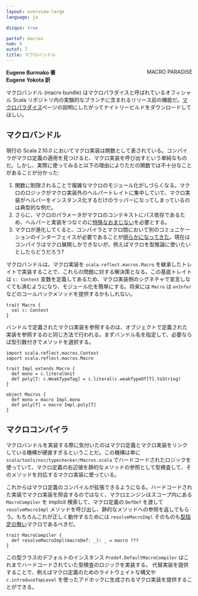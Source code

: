 ```yaml
---
layout: overview-large
language: ja

disqus: true

partof: macros
num: 6
outof: 7
title: マクロバンドル
---
```

<span class="label important" style="float: right;">MACRO PARADISE</span>

**Eugene Burmako 著**<br>
**Eugene Yokota 訳**

マクロバンドル (macro bundle) はマクロパラダイスと呼ばれているオフィシャル Scala リポジトリ内の実験的なブランチに含まれるリリース前の機能だ。[マクロパラダイス](/ja/overviews/macros/paradise.html)ページの説明にしたがってナイトリービルドをダウンロードしてほしい。

## マクロバンドル

現行の Scala 2.10.0 においてマクロ実装は関数として表されている。コンパイラがマクロ定義の適用を見つけると、マクロ実装を呼び出すという単純なものだ。しかし、実際に使ってみると以下の理由によりただの関数では不十分なことがあることが分かった:

<ol>
<li>関数に制限されることで複雑なマクロのモジュール化がしづらくなる。マクロのロジックがマクロ実装外のヘルパートレイトに集中していて、マクロ実装がヘルパーをインスタンス化するだけのラッパーになってしまっているのは典型的な例だ。</li>
<li>さらに、マクロのパラメータがマクロのコンテキストにパス依存であるため、ヘルパーと実装をつなぐのに<a href="/ja/overviews/macros/overview.html#writing_bigger_macros">特殊なおまじない</a>を必要とする。</li>
<li>マクロが進化してくると、コンパイラとマクロ間において別のコミュニケーションのインターフェイスが必要であることが<a href="https://twitter.com/milessabin/status/281379835773857792">明らかになってきた</a>。現在はコンパイラはマクロ展開しかできないが、例えばマクロを型推論に使いたいとしたらどうだろう?</li>
</ol>

マクロバンドルは、マクロ実装を `scala.reflect.macros.Macro` を継承したトレイトで実装することで、これらの問題に対する解決策となる。この基底トレイトは `c: Context` 変数を定義してあるため、マクロ実装側のシグネチャで宣言しなくても済むようになり、モジュール化を簡単にする。将来には `Macro` は `onInfer` などのコールバックメソッドを提供するかもしれない。

    trait Macro {
      val c: Context
    }

バンドルで定義されたマクロ実装を参照するのは、オブジェクトで定義された実装を参照するのと同じ方法で行われる。まずバンドル名を指定して、必要ならば型引数付きでメソッドを選択する。

    import scala.reflect.macros.Context
    import scala.reflect.macros.Macro

    trait Impl extends Macro {
      def mono = c.literalUnit
      def poly[T: c.WeakTypeTag] = c.literal(c.weakTypeOf[T].toString)
    }

    object Macros {
      def mono = macro Impl.mono
      def poly[T] = macro Impl.poly[T]
    }

## マクロコンパイラ

マクロバンドルを実装する際に気付いたのはマクロ定義とマクロ実装をリンクしている機構が硬直すぎるということだ。この機構は単に `scala/tools/nsc/typechecker/Macros.scala` でハードコードされたロジックを使っていて、マクロ定義の右辺値を静的なメソッドの参照として型検査して、そのメソッドを対応するマクロ実装に使っている。

これからはマクロ定義のコンパイルが拡張できるようになる。ハードコードされた実装でマクロ実装を照会するのではなく、マクロエンジンはスコープ内にある `MacroCompiler` を implicit 検索して、マクロ定義の `DefDef` を渡して `resolveMacroImpl` メソッドを呼び出し、静的なメソッドへの参照を返してもらう。もちろんこれが正しく動作するためには `resolveMacroImpl` そのものも[型指定の無い](/ja/overviews/macros/untypedmacros.html)マクロであるべきだ。

    trait MacroCompiler {
      def resolveMacroImpl(macroDef: _): _ = macro ???
    }

この型クラスのデフォルトのインスタンス `Predef.DefaultMacroCompiler` はこれまでハードコードされていた型検査のロジックを実装する。
代替実装を提供することで、例えばマクロ定義のためのライトウェイトな構文や `c.introduceTopLevel` を使ったアドホックに生成されるマクロ実装を提供することができる。
